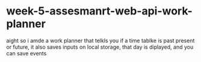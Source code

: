 # week-5-assesmanrt-web-api-work-planner
aight so i amde a work planner that telkls you if a time tablke is past present or future, it also saves inputs on local storage, that day is diplayed, and you can save events 
